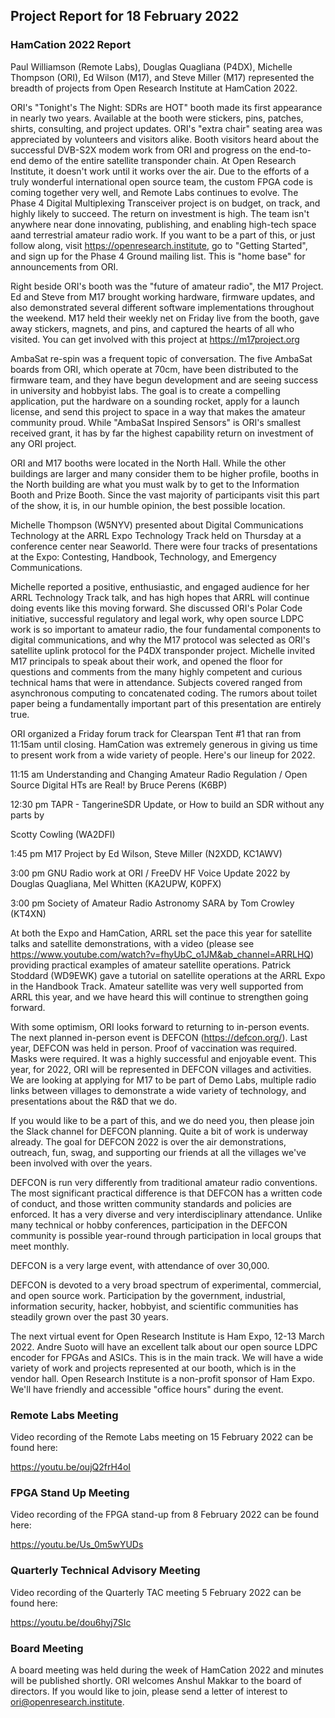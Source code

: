 ## Project Report for 18 February 2022

### HamCation 2022 Report

Paul Williamson (Remote Labs), Douglas Quagliana (P4DX), Michelle Thompson (ORI), Ed Wilson (M17), and Steve Miller (M17) represented the breadth of projects from Open Research Institute at HamCation 2022.

ORI's "Tonight's The Night: SDRs are HOT" booth made its first appearance in nearly two years. Available at the booth were stickers, pins, patches, shirts, consulting, and project updates. ORI's "extra chair" seating area was appreciated by volunteers and visitors alike. Booth visitors heard about the successful DVB-S2X modem work from ORI and progress on the end-to-end demo of the entire satellite transponder chain. At Open Research Institute, it doesn't work until it works over the air. Due to the efforts of a truly wonderful international open source team, the custom FPGA code is coming together very well, and Remote Labs continues to evolve. The Phase 4 Digital Multiplexing Transceiver project is on budget, on track, and highly likely to succeed. The return on investment is high. The team isn't anywhere near done innovating, publishing, and enabling high-tech space aand terrestrial amateur radio work. If you want to be a part of this, or just follow along, visit https://openresearch.institute, go to "Getting Started", and sign up for the Phase 4 Ground mailing list. This is "home base" for announcements from ORI.

Right beside ORI's booth was the "future of amateur radio", the M17 Project. Ed and Steve from M17 brought working hardware, firmware updates, and also demonstrated several different software implementations throughout the weekend. M17 held their weekly net on Friday live from the booth, gave away stickers, magnets, and pins, and captured the hearts of all who visited. You can get involved with this project at https://m17project.org

AmbaSat re-spin was a frequent topic of conversation. The five AmbaSat boards from ORI, which operate at 70cm, have been distributed to the firmware team, and they have begun development and are seeing success in university and hobbyist labs. The goal is to create a compelling application, put the hardware on a sounding rocket, apply for a launch license, and send this project to space in a way that makes the amateur community proud. While "AmbaSat Inspired Sensors" is ORI's smallest received grant, it has by far the highest capability return on investment of any ORI project.


ORI and M17 booths were located in the North Hall. While the other buildings are larger and many consider them to be higher profile, booths in the North building are what you must walk by to get to the Information Booth and Prize Booth. Since the vast majority of participants visit this part of the show, it is, in our humble opinion, the best possible location.

Michelle Thompson (W5NYV) presented about Digital Communications Technology at the ARRL Expo Technology Track held on Thursday at a conference center near Seaworld. There were four tracks of presentations at the Expo: Contesting, Handbook, Technology, and Emergency Communications.

Michelle reported a positive, enthusiastic, and engaged audience for her ARRL Technology Track talk, and has high hopes that ARRL will continue doing events like this moving forward. She discussed ORI's Polar Code initiative, successful regulatory and legal work, why open source LDPC work is so important to amateur radio, the four fundamental components to digital communications, and why the M17 protocol was selected as ORI's satellite uplink protocol for the P4DX transponder project. Michelle invited M17 principals to speak about their work, and opened the floor for questions and comments from the many highly competent and curious technical hams that were in attendance. Subjects covered ranged from asynchronous computing to concatenated coding. The rumors about toilet paper being a fundamentally important part of this presentation are entirely true.


ORI organized a Friday forum track for Clearspan Tent #1 that ran from 11:15am until closing. HamCation was extremely generous in giving us time to present work from a wide variety of people. Here's our lineup for 2022.

11:15 am
Understanding and Changing Amateur Radio Regulation / Open Source Digital HTs are Real! by Bruce Perens (K6BP)


12:30 pm TAPR - TangerineSDR Update, or How to build an SDR without any parts by

Scotty Cowling (WA2DFI)


1:45 pm M17 Project by Ed Wilson, Steve Miller (N2XDD, KC1AWV)

3:00 pm GNU Radio work at ORI / FreeDV HF Voice Update 2022 by Douglas Quagliana, Mel Whitten (KA2UPW, K0PFX)

3:00 pm Society of Amateur Radio Astronomy SARA by Tom Crowley (KT4XN)

At both the Expo and HamCation, ARRL set the pace this year for satellite talks and satellite demonstrations, with a video (please see https://www.youtube.com/watch?v=fhyUbC_o1JM&ab_channel=ARRLHQ) providing practical examples of amateur satellite operations. Patrick Stoddard (WD9EWK) gave a tutorial on satellite operations at the ARRL Expo in the Handbook Track. Amateur satellite was very well supported from ARRL this year, and we have heard this will continue to strengthen going forward.

With some optimism, ORI looks forward to returning to in-person events. The next planned in-person event is DEFCON (https://defcon.org/). Last year, DEFCON was held in person. Proof of vaccination was required. Masks were required. It was a highly successful and enjoyable event. This year, for 2022, ORI will be represented in DEFCON villages and activities. We are looking at applying for M17 to be part of Demo Labs, multiple radio links between villages to demonstrate a wide variety of technology, and presentations about the R&D that we do.

If you would like to be a part of this, and we do need you, then please join the Slack channel for DEFCON planning. Quite a bit of work is underway already. The goal for DEFCON 2022 is over the air demonstrations, outreach, fun, swag, and supporting our friends at all the villages we've been involved with over the years.

DEFCON is run very differently from traditional amateur radio conventions. The most significant practical difference is that DEFCON has a written code of conduct, and those written community standards and policies are enforced. It has a very diverse and very interdisciplinary attendance. Unlike many technical or hobby conferences, participation in the DEFCON community is possible year-round through participation in local groups that meet monthly.

DEFCON is a very large event, with attendance of over 30,000.

DEFCON is devoted to a very broad spectrum of experimental, commercial, and open source work. Participation by the government, industrial, information security, hacker, hobbyist, and scientific communities has steadily grown over the past 30 years.

The next virtual event for Open Research Institute is Ham Expo, 12-13 March 2022. Andre Suoto will have an excellent talk about our open source LDPC encoder for FPGAs and ASICs. This is in the main track. We will have a wide variety of work and projects represented at our booth, which is in the vendor hall. Open Research Institute is a non-profit sponsor of Ham Expo. We'll have friendly and accessible "office hours" during the event.

### Remote Labs Meeting

Video recording of the Remote Labs meeting on 15 February 2022 can be found here:

https://youtu.be/oujQ2frH4oI

### FPGA Stand Up Meeting

Video recording of the FPGA stand-up from 8 February 2022 can be found here:

https://youtu.be/Us_0m5wYUDs

### Quarterly Technical Advisory Meeting

Video recording of the Quarterly TAC meeting 5 February 2022 can be found here:

https://youtu.be/dou6hyj7SIc

### Board Meeting

A board meeting was held during the week of HamCation 2022 and minutes will be published shortly. ORI welcomes Anshul Makkar to the board of directors. If you would like to join, please send a letter of interest to ori@openresearch.institute. 
